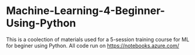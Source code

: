 # Machine-Learning-4-Beginner-Using-Python
This is a coolection of materials used for a 5-session training course for ML for beginer using Python. All code run on https://notebooks.azure.com/ 
